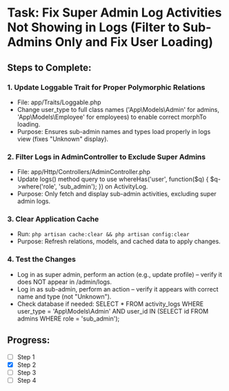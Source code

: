 # Task: Fix Super Admin Log Activities Not Showing in Logs (Filter to Sub-Admins Only and Fix User Loading)

## Steps to Complete:

### 1. Update Loggable Trait for Proper Polymorphic Relations
- File: app/Traits/Loggable.php
- Change user_type to full class names ('App\\Models\\Admin' for admins, 'App\\Models\\Employee' for employees) to enable correct morphTo loading.
- Purpose: Ensures sub-admin names and types load properly in logs view (fixes "Unknown" display).

### 2. Filter Logs in AdminController to Exclude Super Admins
- File: app/Http/Controllers/AdminController.php
- Update logs() method query to use whereHas('user', function($q) { $q->where('role', 'sub_admin'); }) on ActivityLog.
- Purpose: Only fetch and display sub-admin activities, excluding super admin logs.

### 3. Clear Application Cache
- Run: `php artisan cache:clear && php artisan config:clear`
- Purpose: Refresh relations, models, and cached data to apply changes.

### 4. Test the Changes
- Log in as super admin, perform an action (e.g., update profile) – verify it does NOT appear in /admin/logs.
- Log in as sub-admin, perform an action – verify it appears with correct name and type (not "Unknown").
- Check database if needed: SELECT * FROM activity_logs WHERE user_type = 'App\\Models\\Admin' AND user_id IN (SELECT id FROM admins WHERE role = 'sub_admin');

## Progress:
- [ ] Step 1
- [x] Step 2
- [ ] Step 3
- [ ] Step 4
